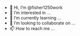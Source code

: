 - 👋 Hi, I’m @fisher1250work
- 👀 I’m interested in ...
- 🌱 I’m currently learning ...
- 💞️ I’m looking to collaborate on ...
- 📫 How to reach me ...

<!---
fisher1250work/fisher1250work is a ✨ special ✨ repository because its `README.md` (this file) appears on your GitHub profile.
You can click the Preview link to take a look at your changes.
--->
